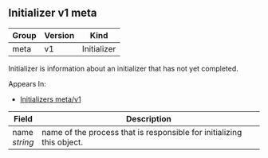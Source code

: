## Initializer v1 meta

Group        | Version     | Kind
------------ | ---------- | -----------
meta | v1 | Initializer



Initializer is information about an initializer that has not yet completed.

<aside class="notice">
Appears In:

<ul> 
<li><a href="#initializers-v1-meta">Initializers meta/v1</a></li>
</ul></aside>

Field        | Description
------------ | -----------
name <br /> *string*    | name of the process that is responsible for initializing this object.

